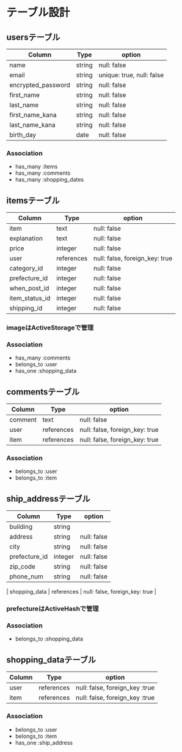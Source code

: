# テーブル設計

## usersテーブル

| Column             | Type   | option                      |
| ------------------ | ------ | --------------------------- |
| name               | string | null:   false               |
| email              | string | unique: true, null: false   |
| encrypted_password | string | null:   false               |
| first_name         | string | null:   false               |
| last_name          | string | null:   false               |
| first_name_kana    | string | null:   false               |
| last_name_kana     | string | null:   false               |
| birth_day          | date   | null:   false               |

### Association

- has_many :items
- has_many :comments
- has_many :shopping_dates
## itemsテーブル

| Column          | Type       | option                         |
| --------------- | ---------- | ------------------------------ |
| item            | text       | null: false                    |
| explanation     | text       | null: false                    |
| price           | integer    | null: false                    |
| user            | references | null: false, foreign_key: true |
| category_id     | integer    | null: false                    |
| prefecture_id   | integer    | null: false                    |
| when_post_id    | integer    | null: false                    |
| item_status_id  | integer    | null: false                    |
| shipping_id     | integer    | null: false                    |


### imageはActiveStorageで管理

### Association

- has_many :comments
- belongs_to :user
- has_one :shopping_data


## commentsテーブル

| Column          | Type       | option                         |
| --------------- | ---------- | ------------------------------ |
| comment         | text       | null: false                    |
| user            | references | null: false, foreign_key: true |
| item            | references | null: false, foreign_key: true |

### Association

- belongs_to :user
- belongs_to :item

## ship_addressテーブル

| Column          | Type        | option                         |
| --------------- | ----------- | ------------------------------ |
| building        | string      |                                |
| address         | string      | null: false                    |
| city            | string      | null: false                    |
| prefecture_id   | integer     | null: false                    |
| zip_code        | string      | null: false                    |
| phone_num       | string      | null: false                    |

| shopping_data   | references  | null: false, foreign_key: true |

### prefectureはActiveHashで管理

### Association

- belongs_to :shopping_data

## shopping_dataテーブル

| Column          | Type        | option                         |
| --------------- | ----------- | ------------------------------ |
| user            | references  | null: false, foreign_key :true |
| item            | references  | null: false, foreign_key :true |

### Association

- belongs_to  :user
- belongs_to  :item
- has_one     :ship_address

